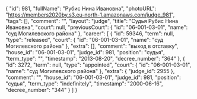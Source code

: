 {
    "id": 981,
    "fullName": "Рубис Нина Ивановна",
    "photoURL": "https://members2020by.s3.eu-north-1.amazonaws.com/judge_981",
    "tags": [],
    "comment": "",
    "layout": "judge",
    "title": "Судья Рубис Нина Ивановна",
    "court": null,
    "previousCourt": {
        "id": "06-001-03-01",
        "name": "суд Могилевского района"
    },
    "career": [
        {
            "id": 59346,
            "term": null,
            "type": "released",
            "court": {
                "id": "06-001-03-01",
                "name": "суд Могилевского района"
            },
            "extra": [],
            "comment": "выход в отставку",
            "house_id": "06-001-03-01",
            "judge_id": 981,
            "position": "судья",
            "term_type": "",
            "timestamp": "2013-08-20",
            "decree_number": "364"
        },
        {
            "id": 3272,
            "term": null,
            "type": "appointed",
            "court": {
                "id": "06-001-03-01",
                "name": "суд Могилевского района"
            },
            "extra": {
                "judge_id": 2955
            },
            "comment": "",
            "house_id": "06-001-03-01",
            "judge_id": 981,
            "position": "судья",
            "term_type": "indefinitely",
            "timestamp": "2000-06-16",
            "decree_number": "344"
        }
    ]
}